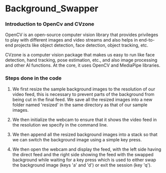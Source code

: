 # Background_Swapper

### Introduction to OpenCv and CVzone

OpenCV is an open-source computer vision library that provides privileges to play with different images and video streams and also helps in end-to-end projects like object detection, face detection, object tracking, etc.

CVzone is a computer vision package that makes us easy to run like face detection, hand tracking, pose estimation, etc., and also image processing and other AI functions. At the core, it uses OpenCV and MediaPipe libraries. 


### Steps done in the code

1. We first resize the sample background images to the resolution of our video feed, this is necessary to prevent parts of the background from being cut in the final feed. We save all the resized images into a new folder named 'resized' in the same directory as that of our sample images.

2. We then initialize the webcam to ensure that it shows the video feed in the resolution we specify in the command line.

3. We then append all the resized background images into a stack so that we can switch the background image using a simple key press.

4. We then open the webcam and display the feed, with the left side having the direct feed and the right side showing the feed with the swapped background while waiting for a key press which is used to either swap the background image (keys 'a' and 'd') or exit the session (key 'q').
